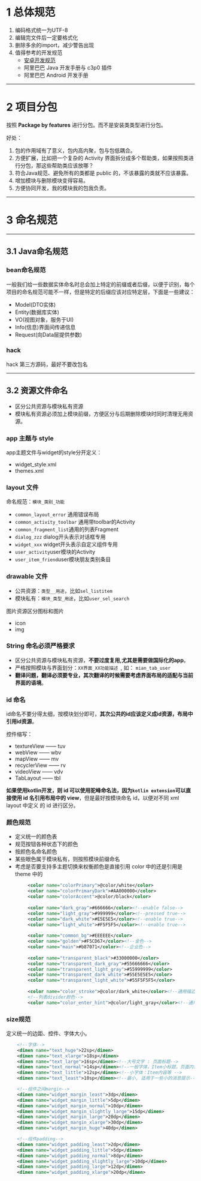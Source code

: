 # 1 总体规范

1. 编码格式统一为UTF-8
2. 编辑完文件后一定要格式化
3. 删除多余的import，减少警告出现
4. 值得参考的开发规范
    - [安卓开发规范](https://github.com/Blankj/AndroidStandardDevelop#1-%E5%89%8D%E8%A8%80)
    - 阿里巴巴 Java 开发手册与 c3p0 插件
    - 阿里巴巴 Android 开发手册

---
# 2 项目分包

按照 **Package by features** 进行分包。而不是安装类类型进行分包。

好处：

1. 包的作用域有了意义，包内高内聚，包与包低耦合。
1. 方便扩展，比如把一个复杂的 Activity 界面拆分成多个帮助类，如果按照类进行分包，那这些帮助类应该放哪？
1. 符合Java规范、避免所有的类都是 public 的，不该暴露的类就不应该暴露。
1. 增加模块与删除模块变得容易。
1. 方便协同开发，我的模块我的包我负责。

---
# 3 命名规范

---
## 3.1 Java命名规范

### bean命名规范

一般我们给一些数据实体命名时总会加上特定的前缀或者后缀，以便于识别，每个项目的命名规范可能不一样，但是特定的后缀应该对应特定层，下面是一些建议：

 - Model(DTO实体)
 - Entity(数据库实体)
 - VO(视图对象，服务于UI)
 - Info(信息)界面间传递信息
 - Request(向Data层提供参数)

### hack

hack 第三方源码，最好不要改包名

---
## 3.2 资源文件命名

- 区分公共资源与模块私有资源
- 模块私有资源必须加上模块前缀，方便区分与后期删除模块时同时清理无用资源。

### app 主题与 style

app主题文件与widget的style分开定义：

- widget_style.xml
- themes.xml

### layout 文件

命名规范：`模块_类别_功能`

  - `common_layout_error` 通用错误布局
  - `common_activity_toolbar` 通用带toolbar的Activity
  - `common_fragment_list`通用的列表Fragment
  - `dialog_zzz` dialog开头表示对话框专用
  - `widget_xxx` widget开头表示自定义组件专用
  - `user_activity`user模块的Activity
  - `user_item_friend`user模块朋友类别条目


### drawable 文件

- 公共资源：`类型__用途`，比如`sel_listitem`
- 模块私有：`模块_类型_用途`，比如`user_sel_search`


图片资源区分图标和图片

- icon
- img

### String 命名必须严格要求

- 区分公共资源与模块私有资源，**不要过度复用,尤其是需要做国际化的app**。
- 严格按照模块与界面划分：`XX界面_XX功能描述 `, 如： `mian_tab_user`
- **翻译问题，翻译必须要专业，其次翻译的时候需要考虑界面布局的适配与当前界面的语境**。

### id 命名

id命名不要分得太细，按模块划分即可，**其次公共的id应该定义成id资源，布局中引用id资源**。

控件缩写：

- textureView —— tuv
- webView —— wbv
- mapView —— mv
- recyclerView —— rv
- videoView —— vdv
- TabLayout —— tbl

**如果使用kotlin开发，则 id 可以使用驼峰命名法，因为`kotlin extension`可以直接使用 id 名引用布局中的 view**，但是最好按模块命名 id，以便对不同 xml layout 中定义 的 id 进行区分。

### 颜色规范

- 定义统一的颜色表
- 规范按钮各种状态下的颜色
- 按颜色名命名颜色
- 某些眼色属于模块私有，则按照模块前缀命名
- 考虑是否要支持多主题切换来权衡颜色是直接引用 color 中的还是引用是 theme 中的

```xml
        <color name="colorPrimary">@color/white</color>
        <color name="colorPrimaryDark">#AA000000</color>
        <color name="colorAccent">@color/black</color>
    
        <color name="dark_gray">#666666</color><!--enable false-->
        <color name="light_gray">#999999</color><!--pressed true-->
        <color name="dark_white">#E5E5E5</color><!--enable true-->
        <color name="light_white">#F5F5F5</color><!--enable true-->
    
        <color name="common_bg">#EEEEEE</color>
        <color name="golden">#F5CD67</color><!--金色-->
        <color name="main">#b87071</color><!--企业色-->
    
        <color name="transparent_black">#33000000</color>
        <color name="transparent_dark_gray">#55666666</color>
        <color name="transparent_light_gray">#55999999</color>
        <color name="transparent_dark_white">#55E5E5E5</color>
        <color name="transparent_light_white">#55F5F5F5</color>
    
        <color name="color_stroke">@color/dark_white</color><!--通用描边-->
        <!--列表divider颜色-->
        <color name="color_enter_hint">@color/light_gray</color><!--通用输入hint文字颜色-->
```

### size规范

定义统一的边距、控件、字体大小。

```xml
    <!--字体-->
    <dimen name="text_huge">22sp</dimen>
    <dimen name="text_xlarge">18sp</dimen>
    <dimen name="text_large">16sp</dimen><!--大号文字 : 页面标题-->
    <dimen name="text_normal">14sp</dimen><!--一般字体，Item小标题，页面内容等-->
    <dimen name="text_little">12sp</dimen><!--小字体：Item内容等 -->
    <dimen name="text_least">10sp</dimen><!--最小, 适用于一些小的消息提示-->

    <!--组件之间margin-->
    <dimen name="widget_margin_least">3dp</dimen>
    <dimen name="widget_margin_little">5dp</dimen>
    <dimen name="widget_margin_normal">10dp</dimen>
    <dimen name="widget_margin_slightly_large">15dp</dimen>
    <dimen name="widget_margin_large">20dp</dimen>
    <dimen name="widget_margin_xlarge">30dp</dimen>
    <dimen name="widget_margin_huge">40dp</dimen>

    <!--组件padding-->
    <dimen name="widget_padding_least">2dp</dimen>
    <dimen name="widget_padding_little">5dp</dimen>
    <dimen name="widget_padding_normal">8dp</dimen>
    <dimen name="widget_padding_slightly_large">10dp</dimen>
    <dimen name="widget_padding_large">12dp</dimen>
    <dimen name="widget_padding_xlarge">20dp</dimen>
```
